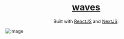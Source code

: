 <h1 align="center">
  <a href="https://surfwaves.io" target="_blank">waves</a>
</h1>
<p align="center">
  Built with <a href="https://reactjs.org/" target="_blank">ReactJS</a> and <a href="https://reactjs.org/" target="_blank">NextJS</a>.
</p>

![image](https://i.ibb.co/W2CRnng/cover-3.png)

